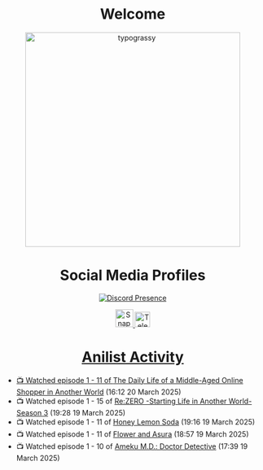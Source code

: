 <div align="center">

# Welcome
<a href="https://github.com/kawarimidoll/typograssy">
    <img alt="typograssy" src="https://typograssy.deno.dev/api?text=%E3%82%88%E3%81%86%E3%81%93%E3%81%9D%E3%81%BF%E3%81%AA%E3%81%95%E3%82%93%20-%20Sheby--&&l0=none&l1=82d9d0&l2=027353&l3=038c4c&l4=01402e&bg=none&frame=none&speed=100&comment=" width="421.99">
</a>

</div>

<div align="center">

# Social Media Profiles

[![Discord Presence](https://lanyard.cnrad.dev/api/612532963938271232)](https://discord.com/users/612532963938271232)


<a href="https://www.snapchat.com/add/a.sheby" title="Snapchat Profile">
    <img src="https://www.freepnglogos.com/uploads/snapchat-logo-png-0.png" width="35" alt="Snapchat Logo" />


<a href="https://t.me/ASheby" title="Telegram Profile">
    <img src="https://www.freepnglogos.com/uploads/telegram-logo-png-0.png" width="30" alt="Telegram Logo" />


</div>

<div align="center">

# Anilist Activity

</div>

<!-- ANILIST_ACTIVITY:start -->

-   📺 Watched episode 1 - 11 of [The Daily Life of a Middle-Aged Online Shopper in Another World](https://anilist.co/anime/180292) (16:12 20 March 2025)
-   📺 Watched episode 1 - 15 of [Re:ZERO -Starting Life in Another World- Season 3](https://anilist.co/anime/163134) (19:28 19 March 2025)
-   📺 Watched episode 1 - 11 of [Honey Lemon Soda](https://anilist.co/anime/175443) (19:16 19 March 2025)
-   📺 Watched episode 1 - 11 of [Flower and Asura](https://anilist.co/anime/178022) (18:57 19 March 2025)
-   📺 Watched episode 1 - 10 of [Ameku M.D.: Doctor Detective](https://anilist.co/anime/176642) (17:39 19 March 2025)

<!-- ANILIST_ACTIVITY:end -->
